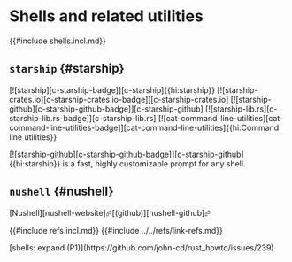 # Shells and related utilities

{{#include shells.incl.md}}

## `starship` {#starship}

[![starship][c-starship-badge]][c-starship]{{hi:starship}}
[![starship-crates.io][c-starship-crates.io-badge]][c-starship-crates.io]
[![starship-github][c-starship-github-badge]][c-starship-github]
[![starship-lib.rs][c-starship-lib.rs-badge]][c-starship-lib.rs]
[![cat-command-line-utilities][cat-command-line-utilities-badge]][cat-command-line-utilities]{{hi:Command line utilities}}

[![starship-github][c-starship-github-badge]][c-starship-github]{{hi:starship}} is a fast, highly customizable prompt for any shell.

## `nushell` {#nushell}

[Nushell][nushell-website]⮳[(github)][nushell-github]⮳

{{#include refs.incl.md}}
{{#include ../../refs/link-refs.md}}

<div class="hidden">
[shells: expand (P1)](https://github.com/john-cd/rust_howto/issues/239)
</div>
